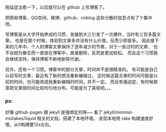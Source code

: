 拖延症治愈一下，以后就可以在 github 上写博客了。

把网易博客、QQ空间、微博、github、cnblog 这些分散的信息点有了个集中地。

写博客是从大学开始养成的习惯，发展到大三引发了一次爆炸，当时有三百多篇文章。
也是在那个时候，体验到文章多并没有什么价值，反而少即是多。
因此接下来的几年中，个人的博客文章保持了逐年减少的节奏，对于一些过时的文章，
也不会因为眷恋而一直放在博客中，直接删除，反而是更加轻松。
而且这个习惯我会继续坚持，保持博客不断地新陈代谢。

另外，还有一个习惯。博客中的部分文章，时间并不是很精准的。
有可能是自己以前写的文章，最近有了新的想法重新编辑过，
这时候这篇文章的时间可能是以前的时间，也可能改成我重新编辑的时间，并不一定。
而且有强迫症，有时候故意把文章按时间比较均匀地分布，可能是为了美观吧。。。

### ps:

好像 github-pages 跟 jekyll 是强绑定的呀~~
看了 jekyll/minimal-mistakes/liquid 相关的文档，搭建了本地环境。
发现本地用 rake 构建速度好慢，从0构建要12s左右。
